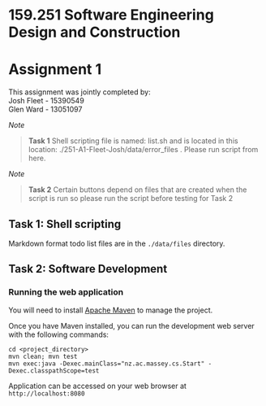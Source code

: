 # 159.251 Software Engineering Design and Construction
# Assignment 1

This assignment was jointly completed by: <br/>
Josh Fleet - 15390549 <br/>
Glen Ward - 13051097


*Note*
> **Task 1** Shell scripting file is named: list.sh and is located in this location: ./251-A1-Fleet-Josh/data/error_files . Please run script from here.

*Note*
> **Task 2** Certain buttons depend on files that are created when the script is run so please run the script before testing for Task 2

## Task 1: Shell scripting
Markdown format todo list files are in the `./data/files` directory.

## Task 2: Software Development
### Running the web application
You will need to install [Apache Maven](https://maven.apache.org/) to manage the project.

Once you have Maven installed, you can run the development web server with the following commands:

```
cd <project_directory>
mvn clean; mvn test
mvn exec:java -Dexec.mainClass="nz.ac.massey.cs.Start" -Dexec.classpathScope=test
```

Application can be accessed on your web browser at `http://localhost:8080`
